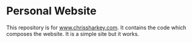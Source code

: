 # Personal Website

This repository is for www.chrissharkey.com. It contains the code which composes the website. It is a simple site but it works. 
